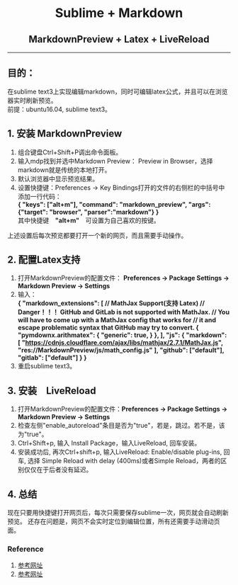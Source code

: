# <center>Sublime + Markdown</center>
## <center>MarkdownPreview + Latex + LiveReload</center>
***

## 目的：
在sublime text3上实现编辑markdown，同时可编辑latex公式，并且可以在浏览器实时刷新预览。  
前提：ubuntu16.04, sublime text3。

## 1. 安装 MarkdownPreview
1. 组合键盘Ctrl+Shift+P调出命令面板。
2. 输入mdp找到并选中Markdown Preview： Preview in Browser，选择markdown就是传统的本地打开。
3. 默认浏览器中显示预览结果。
4. 设置快捷键：Preferences -> Key Bindings打开的文件的右侧栏的中括号中添加一行代码：  
	**{ "keys": ["alt+m"], "command": "markdown_preview", "args": {"target": "browser", "parser":"markdown"}  }**  
	其中快捷键　**"alt+m"**　可设置为自己喜欢的按键。　　

上述设置后每次预览都要打开一个新的网页，而且需要手动操作。


## 2. 配置Latex支持
1. 打开MarkdownPreview的配置文件：	**Preferences -> Package Settings -> Markdown Preview -> Settings**
2. 输入：  
	**{
    "markdown_extensions": [
        // MathJax Support(支持 Latex)
        // Danger！！！ GitHub and GitLab is not supported with MathJax. 
        // You will have to come up with a MathJax config that works for
        // it and escape problematic syntax that GitHub may try to convert.
        {
            "pymdownx.arithmatex": {
                "generic": true,
            }
        },
    ],
    "js": {
        "markdown": [
            "https://cdnjs.cloudflare.com/ajax/libs/mathjax/2.7.1/MathJax.js",
            "res://MarkdownPreview/js/math_config.js"
        ],
        "github": ["default"],
        "gitlab": ["default"]
    }
}**
3. 重启sublime text3。


## 3. 安装　LiveReload
1. 打开MarkdownPreview的配置文件：**Preferences -> Package Settings -> Markdown Preview -> Settings**
2. 检查左侧"enable_autoreload"条目是否为"true"，若是，跳过。若不是，该为"true"。
3. Ctrl+Shift+p, 输入 Install Package，输入LiveReload, 回车安装。
4. 安装成功后, 再次Ctrl+shift+p, 输入LiveReload: Enable/disable plug-ins, 回车, 选择 Simple Reload with delay (400ms)或者Simple Reload，两者的区别仅仅在于后者没有延迟。


## 4. 总结
现在只要用快捷键打开网页后，每次只需要保存sublime一次，网页就会自动刷新预览。
还存在问题是，网页不会实时定位到编辑位置，所有还需要手动滑动页面。


### Reference
1. [参考网址](https://blog.csdn.net/qq_20011607/article/details/81370236)  
2. [参考网址](https://blog.csdn.net/u013019701/article/details/81676018)